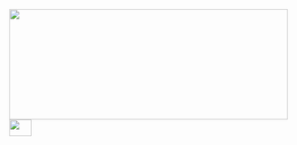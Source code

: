 
<img src="https://github.com/CBDevelopment/CBDevelopment/blob/main/IMG_9671.jpg" height="200" width="100%">

<div id="badges">
    <a href="https://www.linkedin.com/in/cutterbeck/" target="blank">
        <img src="https://simpleicons.vercel.app/linkedin/0077b5" alt="" height="30" width="40" />
    </a>
</div>
